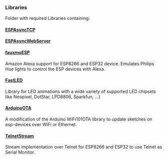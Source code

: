 ### Libraries

Folder with required Libraries containing:

#### [ESPAsyncTCP](https://github.com/me-no-dev/ESPAsyncTCP)
#### [ESPAsyncWebServer](https://github.com/me-no-dev/ESPAsyncWebServer)
#### [fauxmoESP](https://bitbucket.org/xoseperez/fauxmoesp/src/master/)
Amazon Alexa support for ESP8266 and ESP32 device. Emulates Philips Hue lights to control the ESP devices with Alexa.
#### [FastLED](https://github.com/FastLED/FastLED)
Library for LED animations with a wide variety of supported LED chipsets like Neopixel, DotStar, LPD8806, Sparkfun, ...)
#### [ArduinoOTA](https://github.com/jandrassy/ArduinoOTA)
A modification of the Arduino WiFi101OTA library to update sketches on esp-devices over WiFi or Ethernet.
#### [TelnetStream](https://github.com/jandrassy/TelnetStream)
Stream implementation over Telnet for ESP8266 and ESP32 to use Telnet as Serial Monitor.
